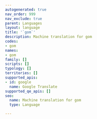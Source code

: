 ```yaml
---
autogenerated: true
nav_order: 999
nav_exclude: true
parent: Languages
layout: language
title: '`gom`'
description: Machine translation for gom
codes:
- gom
names:
- gom
family: []
scripts: []
typology: []
territories: []
supported_apis:
- id: google
  name: Google Translate
supported_qe_apis: []
seo:
  name: Machine translation for gom
  type: Language

---
```



